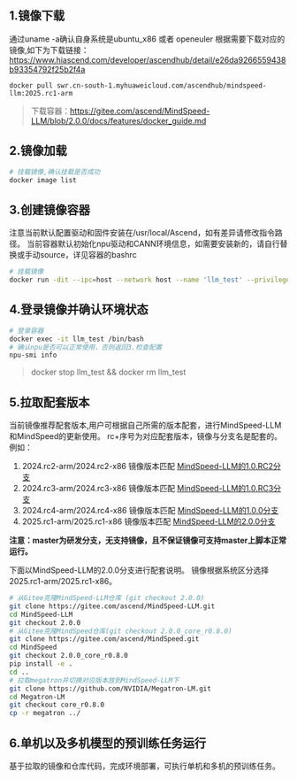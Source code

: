 
## 1.镜像下载
通过uname -a确认自身系统是ubuntu_x86 或者 openeuler
根据需要下载对应的镜像,如下为下载链接：
https://www.hiascend.com/developer/ascendhub/detail/e26da9266559438b93354792f25b2f4a

```
docker pull swr.cn-south-1.myhuaweicloud.com/ascendhub/mindspeed-llm:2025.rc1-arm
```
> 下载容器：https://gitee.com/ascend/MindSpeed-LLM/blob/2.0.0/docs/features/docker_guide.md

## 2.镜像加载
```bash
# 挂载镜像,确认挂载是否成功                          
docker image list
```

## 3.创建镜像容器
注意当前默认配置驱动和固件安装在/usr/local/Ascend，如有差异请修改指令路径。
当前容器默认初始化npu驱动和CANN环境信息，如需要安装新的，请自行替换或手动source，详见容器的bashrc
```bash
# 挂载镜像
docker run -dit --ipc=host --network host --name 'llm_test' --privileged -v /usr/local/Ascend/driver:/usr/local/Ascend/driver  -v /usr/local/Ascend/firmware:/usr/local/Ascend/firmware  -v /usr/local/sbin/:/usr/local/sbin/ -v /home/pae101:/home/pae101 llm_test:0707 bash
```

## 4.登录镜像并确认环境状态
```bash
# 登录容器
docker exec -it llm_test /bin/bash
# 确认npu是否可以正常使用，否则返回3.检查配置
npu-smi info
```
> docker stop llm_test && docker rm llm_test

## 5.拉取配套版本
当前镜像推荐配套版本,用户可根据自己所需的版本配套，进行MindSpeed-LLM和MindSpeed的更新使用。
rc+序号为对应配套版本，镜像与分支名是配套的。例如：
1. 2024.rc2-arm/2024.rc2-x86 镜像版本匹配 [MindSpeed-LLM的1.0.RC2分支](https://gitee.com/ascend/MindSpeed-LLM/tree/1.0.RC2/)
2. 2024.rc3-arm/2024.rc3-x86 镜像版本匹配 [MindSpeed-LLM的1.0.RC3分支](https://gitee.com/ascend/MindSpeed-LLM/tree/1.0.RC3/)
3. 2024.rc4-arm/2024.rc4-x86 镜像版本匹配 [MindSpeed-LLM的1.0.0分支](https://gitee.com/ascend/MindSpeed-LLM/tree/1.0.0/)
4. 2025.rc1-arm/2025.rc1-x86 镜像版本匹配 [MindSpeed-LLM的2.0.0分支](https://gitee.com/ascend/MindSpeed-LLM/tree/2.0.0/)

**注意：master为研发分支，无支持镜像，且不保证镜像可支持master上脚本正常运行。**

下面以MindSpeed-LLM的2.0.0分支进行配套说明。
镜像根据系统区分选择2025.rc1-arm/2025.rc1-x86。
```bash
# 从Gitee克隆MindSpeed-LLM仓库 (git checkout 2.0.0)
git clone https://gitee.com/ascend/MindSpeed-LLM.git
cd MindSpeed-LLM
git checkout 2.0.0
# 从Gitee克隆MindSpeed仓库(git checkout 2.0.0_core_r0.8.0)
git clone https://gitee.com/ascend/MindSpeed.git
cd MindSpeed
git checkout 2.0.0_core_r0.8.0
pip install -e .
cd ..
# 拉取megatron并切换对应版本放到MindSpeed-LLM下
git clone https://github.com/NVIDIA/Megatron-LM.git
cd Megatron-LM
git checkout core_r0.8.0
cp -r megatron ../
```

## 6.单机以及多机模型的预训练任务运行
基于拉取的镜像和仓库代码，完成环境部署，可执行单机和多机的预训练任务。
